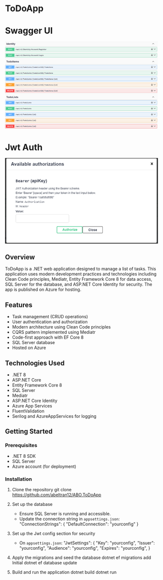 # ToDoApp

# Swagger UI
![Swagger UI](src/Application/ABO.ToDoApp.DIC/wwwroot/img/swagger.png)

# Jwt Auth
![JWT UI](src/Application/ABO.ToDoApp.DIC/wwwroot/img/Identity.png)

## Overview
ToDoApp is a .NET web application designed to manage a list of tasks. This application uses modern development practices and technologies including Clean Code principles, Mediatr, Entity Framework Core 8 for data access, SQL Server for the database, and ASP.NET Core Identity for security. The app is published on Azure for hosting.

## Features
- Task management (CRUD operations)
- User authentication and authorization
- Modern architecture using Clean Code principles
- CQRS pattern implemented using Mediatr
- Code-first approach with EF Core 8
- SQL Server database
- Hosted on Azure

## Technologies Used
- .NET 8
- ASP.NET Core
- Entity Framework Core 8
- SQL Server
- Mediatr
- ASP.NET Core Identity
- Azure App Services
- FluentValidation
- Serilog and AzureAppServices for logging

## Getting Started

### Prerequisites
- .NET 8 SDK
- SQL Server
- Azure account (for deployment)

### Installation

1. Clone the repository
    git clone https://github.com/abeltran12/ABO.ToDoApp

2. Set up the database
    - Ensure SQL Server is running and accessible.
    - Update the connection string in `appsettings.json`:
      "ConnectionStrings": {
        "DefaultConnection": "yourconfig"
      }
3. Set up the Jwt config section for security
     - On `appsettings.json`:
      "JwtSettings": {
        "Key": "yourconfig",
        "Issuer": "yourconfig",
        "Audience": "yourconfig",
        "Expires": "yourconfig",
       }

3. Apply the migrations and seed the database
    dotnet ef migrations add Initial
    dotnet ef database update

4. Build and run the application
    dotnet build
    dotnet run
